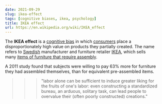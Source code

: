 ```yaml
---
date: 2021-09-29
slug: ikea-effect
tags: [cognitive biases, ikea, psychology]
title: IKEA effect
url: https://en.wikipedia.org/wiki/IKEA_effect
---
```


The **IKEA effect** is a [cognitive bias](https://en.wikipedia.org/wiki/Cognitive_bias) in which [consumers](https://en.wikipedia.org/wiki/Consumer) place a disproportionately high value on products they partially created. The name refers to [Swedish](https://en.wikipedia.org/wiki/Sweden) manufacturer and furniture retailer [IKEA](https://en.wikipedia.org/wiki/IKEA), which sells many [items of furniture that require assembly](https://en.wikipedia.org/wiki/Ready-to-assemble_furniture).

A 2011 study found that subjects were willing to pay 63% more for furniture they had assembled themselves, than for equivalent pre-assembled items.

>>>  "labor alone can be sufficient to induce greater liking for the fruits of one's labor: even constructing a standardized bureau, an arduous, solitary task, can lead people to overvalue their (often poorly constructed) creations."

